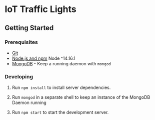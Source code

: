 # IoT Traffic Lights

## Getting Started

### Prerequisites

- [Git](https://git-scm.com/)
- [Node.js and npm](nodejs.org) Node ^14.16.1
- [MongoDB](https://www.mongodb.org/) - Keep a running daemon with `mongod`

### Developing

1. Run `npm install` to install server dependencies.

3. Run `mongod` in a separate shell to keep an instance of the MongoDB Daemon running

4. Run `npm start` to start the development server.
